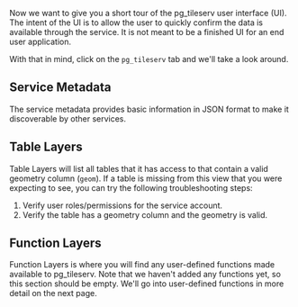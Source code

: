 Now we want to give you a short tour of the pg_tileserv user interface (UI). The intent of the UI is to allow the user to quickly confirm the data is available through the service. It is not meant to be a finished UI for an end user application. 

With that in mind, click on the ```pg_tileserv``` tab and we'll take a look around.

## Service Metadata

The service metadata provides basic information in JSON format to make it discoverable by other services. 

## Table Layers

Table Layers will list all tables that it has access to that contain a valid geometry column (```geom```). If a table is missing from this view that you were expecting to see, you can try the following troubleshooting steps:  

1. Verify user roles/permissions for the service account.  
2. Verify the table has a geometry column and the geometry is valid. 

## Function Layers

Function Layers is where you will find any user-defined functions made available to pg_tileserv. Note that we haven't added any functions yet, so this section should be empty. We'll go into user-defined functions in more detail on the next page. 

